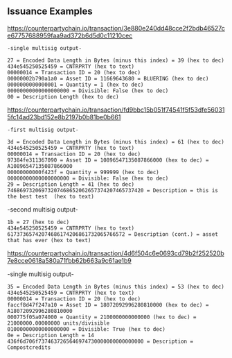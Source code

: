 Issuance Examples
-----------------


https://counterpartychain.io/transaction/3e880e240dd48cce2f2bdb46527ce67757688959faa9ad372b6d5d0c11210cec

    -single multisig output-

    27 = Encoded Data Length in Bytes (minus this index) = 39 (hex to dec)
    434e545250525459 = CNTRPRTY (hex to text)
    00000014 = Transaction ID = 20 (hex to dec)
    00000002b790a1a0 = Asset ID = 11669643680 = BLUERING (hex to dec)
    0000000000000001 = Quantity = 1 (hex to dec)
    00000000000000000000 = Divisible: False (hex to dec)
    00 = Description Length (hex to dec)



https://counterpartychain.io/transaction/fd9bbc15b051f74541f5f53dfe560315fc14ad23bd152e8b2197b0b81be0b661

    -first multisig output-

    3d = Encoded Data Length in Bytes (minus this index) = 61 (hex to dec)
    434e545250525459 = CNTRPRTY (hex to text)
    00000014 = Transaction ID = 20 (hex to dec)
    97384fe311367090 = Asset ID = 10896547135087866000 (hex to dec) = A10896547135087866000
    00000000000f423f = Quantity = 999999 (hex to dec)
    00000000000000000000 = Divisible: False (hex to dec)
    29 = Description Length = 41 (hex to dec)
    74686973206973207468652062657374207465737420 = Description = this is the best test  (hex to text)
                                                             
                                                                                                                
-second multisig output-

    1b = 27 (hex to dec)
    434e545250525459 = CNTRPRTY (hex to text)
    61737365742074686174206861732065766572 = Description (cont.) = asset that has ever (hex to text)                                                                  



https://counterpartychain.io/transaction/4d6f504c6e0693cd79b2f252520b7e8cce0618a580a71fbb62b663a9c61ae1b9

-single multisig output-

    35 = Encoded Data Length in Bytes (minus this index) = 53 (hex to dec)
    434e545250525459 = CNTRPRTY (hex to text)
    00000014 = Transaction ID = 20 (hex to dec)
    faccf8d47f247a10 = Asset ID = 18072092996280810000 (hex to dec) = A18072092996280810000
    000775f05a074000 = Quantity = 2100000000000000 (hex to dec) = 21000000.00000000 units/divisible
    01000000000000000000 = Divisible: True (hex to dec)
    0e = Description Length = 14
    436f6d706f7374637265646974730000000000000000 = Description = Compostcredits
